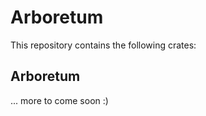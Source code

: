 # Arboretum

This repository contains the following crates:

## Arboretum

... more to come soon :)
